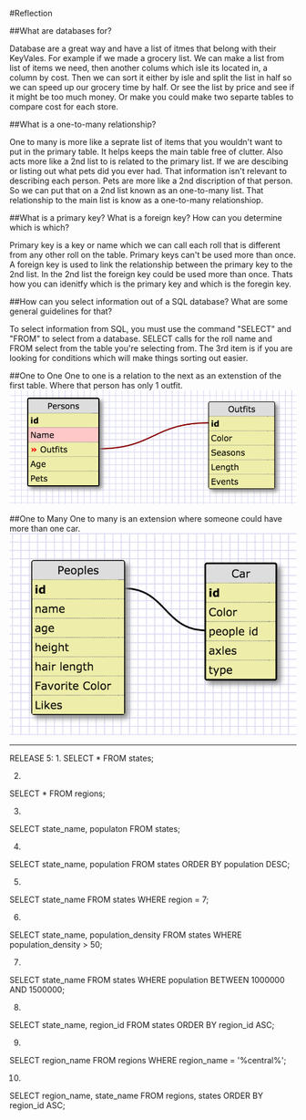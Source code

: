 #Reflection

##What are databases for?

Database are a great way and have a list of itmes that belong with their KeyVales.  For example if we made a grocery list.  We can make a list from list of items we need, then another colums which isle its located in, a column by cost.  Then we can sort it either by isle and split the list in half so we can speed up our grocery time by half.  Or see the list by price and see if it might be too much money.  Or make you could make two separte tables to compare cost for each store.

##What is a one-to-many relationship?

One to many is more like a seprate list of items that you wouldn't want to put in the primary table.  It helps keeps the main table free of clutter.  Also acts more like a 2nd list to is related to the primary list.  If we are descibing or listing out what pets did you ever had.  That information isn't relevant to describing each person.  Pets are more like a 2nd discription of that person.  So we can put that on a 2nd list known as an one-to-many list.  That relationship to the main list is know as a one-to-many relationshiop.

##What is a primary key? What is a foreign key? How can you determine which is which?

Primary key is a key or name which we can call each roll that is different from any other roll on the table.  Primary keys can't be used more than once.
A foreign key is used to link the relationship between the primary key to the 2nd list.  In the 2nd list the foreign key could be used more than once.  Thats how you can idenitfy which is the primary key and which is the foregin key.


##How can you select information out of a SQL database? What are some general guidelines for that?

To select information from SQL, you must use the command "SELECT" and "FROM" to select from a database.  SELECT calls for the roll name and FROM select from the table you're selecting from.  The 3rd item is if you are looking for conditions which will make things sorting out easier.


##One to One
One to one is a relation to the next as an extenstion of the first table.  Where that person has only 1 outfit.
![Screenshot of SQL DESIGN](../imgs/sql_design.png)

##One to Many
One to many is an extension where someone could have more than one car.
![Screenshot of SQL DESIGN](../imgs/sql_one_to_many.png)

<hr>
RELEASE 5:
1.
SELECT * FROM states;

2.
SELECT * FROM regions;

3.
SELECT state_name, populaton
FROM states;

4.
SELECT state_name, population
FROM states
ORDER BY population DESC;

5.
SELECT state_name
FROM states
WHERE region = 7;

6.
SELECT state_name, population_density
FROM states
WHERE population_density > 50;

7.
SELECT state_name
FROM states
WHERE population BETWEEN 1000000 AND 1500000;

8.
SELECT state_name, region_id
FROM states
ORDER BY region_id ASC;

9.
SELECT region_name
FROM regions
WHERE region_name = '%central%';

10.
SELECT region_name, state_name
FROM regions, states
ORDER BY region_id ASC;
